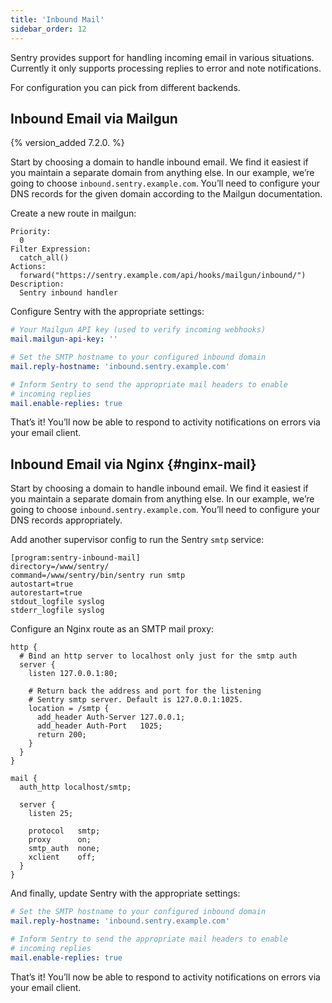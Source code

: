 ```yaml
---
title: 'Inbound Mail'
sidebar_order: 12
---
```


Sentry provides support for handling incoming email in various situations. Currently it only supports processing replies to error and note notifications.

For configuration you can pick from different backends.

## Inbound Email via Mailgun

{% version_added 7.2.0. %}

Start by choosing a domain to handle inbound email. We find it easiest if you maintain a separate domain from anything else. In our example, we’re going to choose `inbound.sentry.example.com`. You’ll need to configure your DNS records for the given domain according to the Mailgun documentation.

Create a new route in mailgun:

```
Priority:
  0
Filter Expression:
  catch_all()
Actions:
  forward("https://sentry.example.com/api/hooks/mailgun/inbound/")
Description:
  Sentry inbound handler
```

Configure Sentry with the appropriate settings:

```yaml
# Your Mailgun API key (used to verify incoming webhooks)
mail.mailgun-api-key: ''

# Set the SMTP hostname to your configured inbound domain
mail.reply-hostname: 'inbound.sentry.example.com'

# Inform Sentry to send the appropriate mail headers to enable
# incoming replies
mail.enable-replies: true
```

That’s it! You’ll now be able to respond to activity notifications on errors via your email client.

## Inbound Email via Nginx {#nginx-mail}

Start by choosing a domain to handle inbound email. We find it easiest if you maintain a separate domain from anything else. In our example, we’re going to choose `inbound.sentry.example.com`. You’ll need to configure your DNS records appropriately.

Add another supervisor config to run the Sentry `smtp` service:

```
[program:sentry-inbound-mail]
directory=/www/sentry/
command=/www/sentry/bin/sentry run smtp
autostart=true
autorestart=true
stdout_logfile syslog
stderr_logfile syslog
```

Configure an Nginx route as an SMTP mail proxy:

```nginx
http {
  # Bind an http server to localhost only just for the smtp auth
  server {
    listen 127.0.0.1:80;

    # Return back the address and port for the listening
    # Sentry smtp server. Default is 127.0.0.1:1025.
    location = /smtp {
      add_header Auth-Server 127.0.0.1;
      add_header Auth-Port   1025;
      return 200;
    }
  }
}

mail {
  auth_http localhost/smtp;

  server {
    listen 25;

    protocol   smtp;
    proxy      on;
    smtp_auth  none;
    xclient    off;
  }
}
```

And finally, update Sentry with the appropriate settings:

```yaml
# Set the SMTP hostname to your configured inbound domain
mail.reply-hostname: 'inbound.sentry.example.com'

# Inform Sentry to send the appropriate mail headers to enable
# incoming replies
mail.enable-replies: true
```

That’s it! You’ll now be able to respond to activity notifications on errors via your email client.
